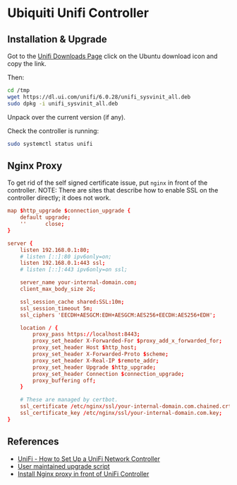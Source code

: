 # Ubiquiti Unifi Controller

## Installation & Upgrade

Got to the [Unifi Downloads Page](https://www.ui.com/download/unifi/) click on the Ubuntu download icon and copy the link.

Then:

```sh
cd /tmp
wget https://dl.ui.com/unifi/6.0.28/unifi_sysvinit_all.deb
sudo dpkg -i unifi_sysvinit_all.deb
```

Unpack over the current version (if any).

Check the controller is running:

```sh
sudo systemctl status unifi
```

## Nginx Proxy

To get rid of the self signed certificate issue, put `nginx` in front of the controller.  NOTE: There are sites that describe how to enable SSL on the controller directly; it does not work.

```conf
map $http_upgrade $connection_upgrade {
    default upgrade;
    ''      close;
}

server {
    listen 192.168.0.1:80;
    # listen [::]:80 ipv6only=on;
    listen 192.168.0.1:443 ssl;
    # listen [::]:443 ipv6only=on ssl;

    server_name your-internal-domain.com;
    client_max_body_size 2G;

    ssl_session_cache shared:SSL:10m;
    ssl_session_timeout 5m;
    ssl_ciphers 'EECDH+AESGCM:EDH+AESGCM:AES256+EECDH:AES256+EDH';

    location / {
        proxy_pass https://localhost:8443;
        proxy_set_header X-Forwarded-For $proxy_add_x_forwarded_for;
        proxy_set_header Host $http_host;
        proxy_set_header X-Forwarded-Proto $scheme;
        proxy_set_header X-Real-IP $remote_addr;
        proxy_set_header Upgrade $http_upgrade;
        proxy_set_header Connection $connection_upgrade;
        proxy_buffering off;
    }

    # These are managed by certbot.
    ssl_certificate /etc/nginx/ssl/your-internal-domain.com.chained.crt;
    ssl_certificate_key /etc/nginx/ssl/your-internal-domain.com.key;
}
```

## References

- [UniFi - How to Set Up a UniFi Network Controller](https://help.ui.com/hc/en-us/articles/360012282453-UniFi-How-to-Set-Up-a-UniFi-Network-Controller)
- [User maintained upgrade script](https://get.glennr.nl)
- [Install Nginx proxy in front of UniFi Controller](https://blog.ljdelight.com/nginx-proxy-to-ubiquiti-unifi-controller/)
